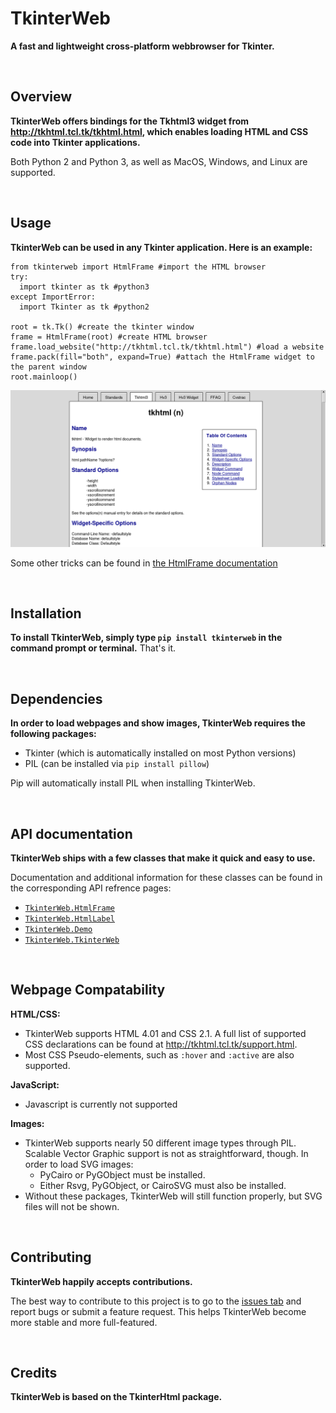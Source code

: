 # TkinterWeb 
**A fast and lightweight cross-platform webbrowser for Tkinter.**

&nbsp;
&nbsp;
## Overview
**TkinterWeb offers bindings for the Tkhtml3 widget from http://tkhtml.tcl.tk/tkhtml.html, which enables loading HTML and CSS code into Tkinter applications.**

Both Python 2 and Python 3, as well as MacOS, Windows, and Linux are supported. 

&nbsp;
&nbsp;
## Usage

**TkinterWeb can be used in any Tkinter application. Here is an example:**
```
from tkinterweb import HtmlFrame #import the HTML browser
try:
  import tkinter as tk #python3
except ImportError:
  import Tkinter as tk #python2

root = tk.Tk() #create the tkinter window
frame = HtmlFrame(root) #create HTML browser
frame.load_website("http://tkhtml.tcl.tk/tkhtml.html") #load a website
frame.pack(fill="both", expand=True) #attach the HtmlFrame widget to the parent window
root.mainloop()
```
![TkinterWeb](/tkinterweb/images/screenshot.png)

Some other tricks can be found in [the HtmlFrame documentation](/tkinterweb/docs/HTMLFRAME.md#tips-and-tricks)

&nbsp;
&nbsp;
## Installation
**To install TkinterWeb, simply type `pip install tkinterweb` in the command prompt or terminal.**
That's it.


&nbsp;
&nbsp;
## Dependencies
**In order to load webpages and show images, TkinterWeb requires the following packages:**
* Tkinter (which is automatically installed on most Python versions)
* PIL (can be installed via `pip install pillow`)

Pip will automatically install PIL when installing TkinterWeb.

&nbsp;
&nbsp;
## API documentation
**TkinterWeb ships with a few classes that make it quick and easy to use.**

Documentation and additional information for these classes can be found in the corresponding API refrence pages:
* [`TkinterWeb.HtmlFrame`](/tkinterweb/docs/HTMLFRAME.md)
* [`TkinterWeb.HtmlLabel`](/tkinterweb/docs/HTMLLABEL.md)
* [`TkinterWeb.Demo`](/tkinterweb/docs/DEMO.md)
* [`TkinterWeb.TkinterWeb`](/tkinterweb/docs/TKINTERWEB.md)

&nbsp;
&nbsp;
## Webpage Compatability
**HTML/CSS:**
* TkinterWeb supports HTML 4.01 and CSS 2.1. A full list of supported CSS declarations can be found at http://tkhtml.tcl.tk/support.html. 
* Most CSS Pseudo-elements, such as `:hover` and `:active` are also supported. 

**JavaScript:**
* Javascript is currently not supported

**Images:**
* TkinterWeb supports nearly 50 different image types through PIL. Scalable Vector Graphic support is not as straightforward, though. In order to load SVG images:
    * PyCairo or PyGObject must be installed. 
    * Either Rsvg, PyGObject, or CairoSVG must also be installed. 
* Without these packages, TkinterWeb will still function properly, but SVG files will not be shown.

&nbsp;
&nbsp;
## Contributing
**TkinterWeb happily accepts contributions.**

The best way to contribute to this project is to go to the [issues tab](https://github.com/Andereoo/TkinterWeb/issues) and report bugs or submit a feature request. This helps TkinterWeb become more stable and more full-featured.

&nbsp;
&nbsp;
## Credits
**TkinterWeb is based on the TkinterHtml package.**

